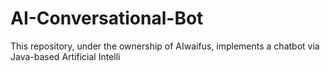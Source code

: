 # AI-Conversational-Bot
This repository, under the ownership of AIwaifus, implements a chatbot via Java-based Artificial Intelli